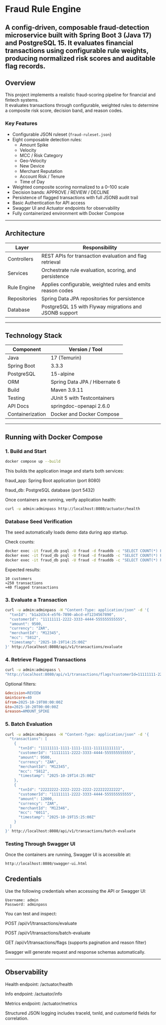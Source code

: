 # Fraud Rule Engine

A config-driven, composable fraud-detection microservice built with Spring Boot 3 (Java 17) and PostgreSQL 15.
It evaluates financial transactions using configurable rule weights, producing normalized risk scores and auditable flag records.
---

## Overview

This project implements a realistic fraud-scoring pipeline for financial and fintech systems.  
It evaluates transactions through configurable, weighted rules to determine a composite risk score, decision band, and reason codes.

### Key Features

- Configurable JSON ruleset (`fraud-ruleset.json`)
- Eight composable detection rules:
    - Amount Spike
    - Velocity
    - MCC / Risk Category
    - Geo-Velocity
    - New Device
    - Merchant Reputation
    - Account Risk / Tenure
    - Time of Day
- Weighted composite scoring normalized to a 0–100 scale
- Decision bands: APPROVE / REVIEW / DECLINE
- Persistence of flagged transactions with full JSONB audit trail
- Basic Authentication for API access
- Swagger UI and Actuator endpoints for observability
- Fully containerized environment with Docker Compose

---

## Architecture

| Layer | Responsibility |
|-------|----------------|
| Controllers | REST APIs for transaction evaluation and flag retrieval |
| Services | Orchestrate rule evaluation, scoring, and persistence |
| Rule Engine | Applies configurable, weighted rules and emits reason codes |
| Repositories | Spring Data JPA repositories for persistence |
| Database | PostgreSQL 15 with Flyway migrations and JSONB support |

---

## Technology Stack

| Component | Version / Tool |
|------------|----------------|
| Java | 17 (Temurin) |
| Spring Boot | 3.3.3 |
| PostgreSQL | 15-alpine |
| ORM | Spring Data JPA / Hibernate 6 |
| Build | Maven 3.9.11 |
| Testing | JUnit 5 with Testcontainers |
| API Docs | springdoc-openapi 2.6.0 |
| Containerization | Docker and Docker Compose |

---

## Running with Docker Compose

### 1. Build and Start

```bash
docker compose up --build
```

This builds the application image and starts both services:

fraud_app: Spring Boot application (port 8080)

fraud_db: PostgreSQL database (port 5432)

Once containers are running, verify application health:

```bash
curl -u admin:adminpass http://localhost:8080/actuator/health
```

### Database Seed Verification

The seed automatically loads demo data during app startup.

Check counts:
```bash
docker exec -it fraud_db psql -U fraud -d frauddb -c "SELECT COUNT(*) FROM customers;"
docker exec -it fraud_db psql -U fraud -d frauddb -c "SELECT COUNT(*) FROM transactions;"
docker exec -it fraud_db psql -U fraud -d frauddb -c "SELECT COUNT(*) FROM flagged_transactions;"
```
Expected results:
```
10 customers
≈250 transactions
≈40 flagged transactions
```

### 3. Evaluate a Transaction
```bash
curl -u admin:adminpass -H "Content-Type: application/json" -d '{
  "txnId": "b1a2d3c4-e5f6-7890-abcd-ef1234567890",
  "customerId": "11111111-2222-3333-4444-555555555555",
  "amount": 9500,
  "currency": "ZAR",
  "merchantId": "M12345",
  "mcc": "5812",
  "timestamp": "2025-10-19T14:25:00Z"
}' http://localhost:8080/api/v1/transactions/evaluate
```

### 4. Retrieve Flagged Transactions
```bash
curl -u admin:adminpass \
"http://localhost:8080/api/v1/transactions/flags?customerId=11111111-2222-3333-4444-555555555555"
```
Optional filters:
```makefile
&decision=REVIEW
&minScore=40
&from=2025-10-19T00:00:00Z
&to=2025-10-20T00:00:00Z
&reason=AMOUNT_SPIKE
```
### 5. Batch Evaluation
```bash
curl -u admin:adminpass -H "Content-Type: application/json" -d '{
  "transactions": [
    {
      "txnId": "11111111-1111-1111-1111-111111111111",
      "customerId": "11111111-2222-3333-4444-555555555555",
      "amount": 9500,
      "currency": "ZAR",
      "merchantId": "M12345",
      "mcc": "5812",
      "timestamp": "2025-10-19T14:25:00Z"
    },
    {
      "txnId": "22222222-2222-2222-2222-222222222222",
      "customerId": "11111111-2222-3333-4444-555555555555",
      "amount": 12000,
      "currency": "ZAR",
      "merchantId": "M12346",
      "mcc": "6011",
      "timestamp": "2025-10-19T15:25:00Z"
    }
  ]
}' http://localhost:8080/api/v1/transactions/batch-evaluate
```
### Testing Through Swagger UI
Once the containers are running, Swagger UI is accessible at:
```bash
http://localhost:8080/swagger-ui.html
```
## Credentials

Use the following credentials when accessing the API or Swagger UI:
```
Username: admin
Password: adminpass
```

You can test and inspect:

POST /api/v1/transactions/evaluate

POST /api/v1/transactions/batch-evaluate

GET /api/v1/transactions/flags (supports pagination and reason filter)

Swagger will generate request and response schemas automatically.

---

## Observability
Health endpoint: /actuator/health

Info endpoint: /actuator/info

Metrics endpoint: /actuator/metrics

Structured JSON logging includes traceId, txnId, and customerId fields for correlation.


